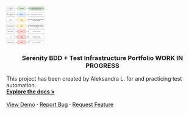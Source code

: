 <!-- PROJECT LOGO -->
<br/>
<p align="left">
<a href="">
    <img src="images/flow.png" alt="Logo" width="100" height="100">
  </a>
<h3 align="center">Serenity BDD + Test Infrastructure Portfolio WORK IN PROGRESS</h3>
  <p align="left">
  This project has been created by Aleksandra L. for and practicing test automation.<br/>
    <a href="https://github.com/othneildrew/Best-README-Template"><strong>Explore the docs »</strong></a>
    <br />
    <br />
    <a href="https://github.com/othneildrew/Best-README-Template">View Demo</a>
    ·
    <a href="https://github.com/othneildrew/Best-README-Template/issues">Report Bug</a>
    ·
    <a href="https://github.com/othneildrew/Best-README-Template/issues">Request Feature</a>
  </p>

